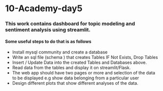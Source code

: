# 10-Academy-day5
### This work contains dashboard for topic modeling and sentiment analysis using streamlit.
#### Some useful steps to do that is as follows
* Install mysql community and create a database
* Write an sql file (schema ) that creates Tables IF Not Exists, Drop Tables
* Insert / Update Data into the created Tables and Databases above.
* Read data from the tables and display it on streamlit/Flask.
* The web app should have two pages or more and selection of the data to be displayed e.g show data belonging from a particular user
* Design different plots that show different analyses of the data.
